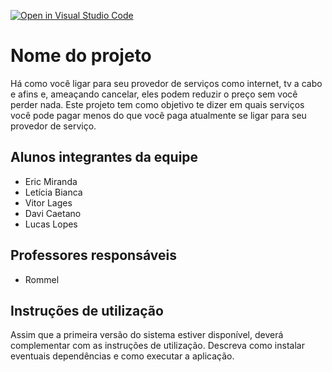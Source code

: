 [![Open in Visual Studio Code](https://classroom.github.com/assets/open-in-vscode-c66648af7eb3fe8bc4f294546bfd86ef473780cde1dea487d3c4ff354943c9ae.svg)](https://classroom.github.com/online_ide?assignment_repo_id=7697669&assignment_repo_type=AssignmentRepo)
# Nome do projeto
Há como você ligar para seu provedor de serviços como internet, tv a cabo e afins e, ameaçando cancelar, eles podem reduzir o preço sem você perder nada. Este projeto tem como objetivo te dizer em quais serviços você pode pagar menos do que você paga atualmente se ligar para seu provedor de serviço.

## Alunos integrantes da equipe

* Eric Miranda
* Letícia Bianca
* Vitor Lages
* Davi Caetano
* Lucas Lopes

## Professores responsáveis

* Rommel

## Instruções de utilização

Assim que a primeira versão do sistema estiver disponível, deverá complementar com as instruções de utilização. Descreva como instalar eventuais dependências e como executar a aplicação.
